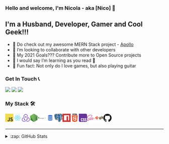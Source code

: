 ### Hello and welcome, I'm Nicola - aka [Nico] 🖖

## I'm a Husband, Developer, Gamer and Cool Geek!!!

- 🔭 Do check out my awesome MERN Stack project - [Apollo][project]
- 👯 I’m looking to collaborate with other developers
- 🥅 My 2021 Goals??? Contribute more to Open Source projects
- 🌱 I would say I’m learning as you read 🤣
- 🎸 Fun fact: Not only do I love games, but also playing guitar

### Get In Touch 📞

[![](https://img.shields.io/badge/Email-000?style=for-the-badge&logo=gmail)](mailto:nicolanzi@gmail.com) [![](https://img.shields.io/badge/Website-000?style=for-the-badge&logo=google-chrome)](https://www.nicolanz.io) [![](https://img.shields.io/badge/LinkedIn-000?style=for-the-badge&logo=linkedin&logoColor=0077B5)](https://linkedin.com/in/nicola-lanzillotta-94519042/?locale=en_US)

### My Stack 🛠

<img align="left" alt="JavaScript" width="26px" src="https://raw.githubusercontent.com/github/explore/80688e429a7d4ef2fca1e82350fe8e3517d3494d/topics/javascript/javascript.png" />
<img align="left" alt="React" width="26px" src="https://raw.githubusercontent.com/github/explore/80688e429a7d4ef2fca1e82350fe8e3517d3494d/topics/react/react.png" />
<img align="left" alt="Redux" width="26px" src="https://raw.githubusercontent.com/github/explore/80688e429a7d4ef2fca1e82350fe8e3517d3494d/topics/redux/redux.png" />
<img align="left" alt="Node.js" width="26px" src="https://raw.githubusercontent.com/github/explore/80688e429a7d4ef2fca1e82350fe8e3517d3494d/topics/nodejs/nodejs.png" />
<img align="left" alt="MongoDB" width="26px" src="https://raw.githubusercontent.com/github/explore/80688e429a7d4ef2fca1e82350fe8e3517d3494d/topics/mongodb/mongodb.png" />
<img align="left" alt="SQL" width="26px" src="https://raw.githubusercontent.com/github/explore/80688e429a7d4ef2fca1e82350fe8e3517d3494d/topics/sql/sql.png" />
<img align="left" alt="Postgresql" width="26px" src="https://raw.githubusercontent.com/github/explore/80688e429a7d4ef2fca1e82350fe8e3517d3494d/topics/postgresql/postgresql.png" />
<img align="left" alt="NPM" width="26px" src="https://raw.githubusercontent.com/github/explore/80688e429a7d4ef2fca1e82350fe8e3517d3494d/topics/npm/npm.png" />
<img align="left" alt="HTML5" width="26px" src="https://raw.githubusercontent.com/github/explore/80688e429a7d4ef2fca1e82350fe8e3517d3494d/topics/html/html.png" />
<img align="left" alt="CSS3" width="26px" src="https://raw.githubusercontent.com/github/explore/80688e429a7d4ef2fca1e82350fe8e3517d3494d/topics/css/css.png" />
<img align="left" alt="Sass" width="26px" src="https://raw.githubusercontent.com/github/explore/80688e429a7d4ef2fca1e82350fe8e3517d3494d/topics/sass/sass.png" />
<img align="left" alt="Git" width="26px" src="https://raw.githubusercontent.com/github/explore/80688e429a7d4ef2fca1e82350fe8e3517d3494d/topics/git/git.png" />
<img align="left" alt="GitHub" width="26px" src="https://raw.githubusercontent.com/github/explore/78df643247d429f6cc873026c0622819ad797942/topics/github/github.png" />

<br />
<br />

---

<details>
    <summary>:zap: GitHub Stats</summary>    
    <img align="left" alt="Nick's GitHub Stats" src="https://github-readme-stats.nicolanzi.vercel.app/api?username=nicolanzi1&show_icons=true&theme=radical" />
</details>

[linkedin]: https://www.linkedin.com/in/nicola-lanzillotta-94519042/
[project]: https://www.apolloshopapp.com
